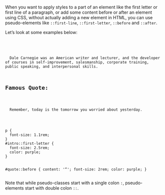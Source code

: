 When you want to apply styles to a
part of an element like the first letter
or first line of a paragraph, or add
some content before or after an element
using CSS, without actually adding
a new element in HTML, you can use
pseudo-elements like `::first-line`,
`::first-letter`, `::before` and `::after`.

Let’s look at some examples below:

<Editor lang="css">
<code>
<panel lang="html">
<p id="intro">
  Dale Carnegie was an American writer and lecturer, and the developer of courses in self-improvement, salesmanship, corporate training, public speaking, and interpersonal skills.
</p>
<h2>Famous Quote:</h2>
<p id="quote">
  Remember, today is the tomorrow you worried about yesterday.
</p>
</panel>
<panel lang="css">
p {
  font-size: 1.1rem;
}
#intro::first-letter {
  font-size: 2.5rem;
  color: purple;
}

#quote::before {
  content: '“';
  font-size: 2rem;
  color: purple;
}
</panel>
</code>
</Editor>

Note that while pseudo-classes
start with a single colon `:`,
pseudo-elements start with double colon `::`.
